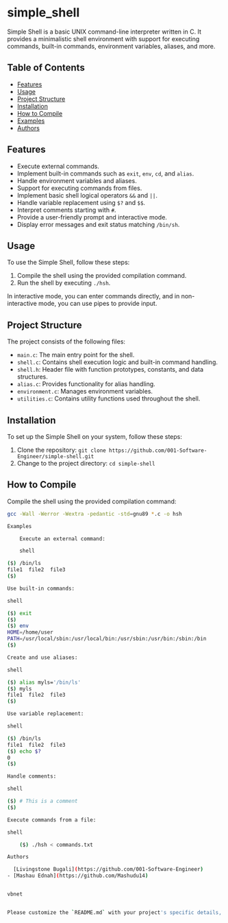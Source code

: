 # simple_shell


Simple Shell is a basic UNIX command-line interpreter written in C. It provides a minimalistic shell environment with support for executing commands, built-in commands, environment variables, aliases, and more.

## Table of Contents

- [Features](#features)
- [Usage](#usage)
- [Project Structure](#project-structure)
- [Installation](#installation)
- [How to Compile](#how-to-compile)
- [Examples](#examples)
- [Authors](#authors)

## Features

- Execute external commands.
- Implement built-in commands such as `exit`, `env`, `cd`, and `alias`.
- Handle environment variables and aliases.
- Support for executing commands from files.
- Implement basic shell logical operators `&&` and `||`.
- Handle variable replacement using `$?` and `$$`.
- Interpret comments starting with `#`.
- Provide a user-friendly prompt and interactive mode.
- Display error messages and exit status matching `/bin/sh`.

## Usage

To use the Simple Shell, follow these steps:

1. Compile the shell using the provided compilation command.
2. Run the shell by executing `./hsh`.

In interactive mode, you can enter commands directly, and in non-interactive mode, you can use pipes to provide input.

## Project Structure

The project consists of the following files:

- `main.c`: The main entry point for the shell.
- `shell.c`: Contains shell execution logic and built-in command handling.
- `shell.h`: Header file with function prototypes, constants, and data structures.
- `alias.c`: Provides functionality for alias handling.
- `environment.c`: Manages environment variables.
- `utilities.c`: Contains utility functions used throughout the shell.

## Installation

To set up the Simple Shell on your system, follow these steps:

1. Clone the repository: `git clone https://github.com/001-Software-Engineer/simple-shell.git`
2. Change to the project directory: `cd simple-shell`

## How to Compile

Compile the shell using the provided compilation command:

```bash
gcc -Wall -Werror -Wextra -pedantic -std=gnu89 *.c -o hsh

Examples

    Execute an external command:

    shell

($) /bin/ls
file1  file2  file3
($)

Use built-in commands:

shell

($) exit
($)
($) env
HOME=/home/user
PATH=/usr/local/sbin:/usr/local/bin:/usr/sbin:/usr/bin:/sbin:/bin
($)

Create and use aliases:

shell

($) alias myls='/bin/ls'
($) myls
file1  file2  file3
($)

Use variable replacement:

shell

($) /bin/ls
file1  file2  file3
($) echo $?
0
($)

Handle comments:

shell

($) # This is a comment
($)

Execute commands from a file:

shell

    ($) ./hsh < commands.txt

Authors

  [Livingstone Bugali](https://github.com/001-Software-Engineer)
- [Mashau Ednah](https://github.com/Mashudu14)


vbnet


Please customize the `README.md` with your project's specific details, authors, and any additional information you'd like to provide.

